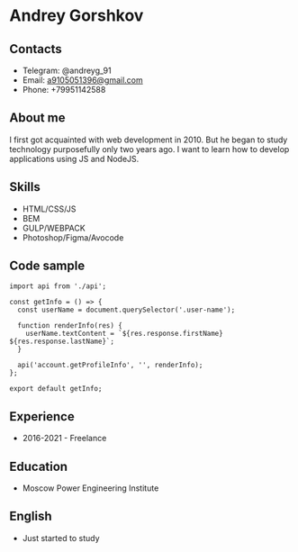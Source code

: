 
# Andrey Gorshkov

## Contacts

* Telegram: @andreyg_91
* Email: a9105051396@gmail.com
* Phone: +79951142588

## About me

I first got acquainted with web development in 2010. But he began to study technology purposefully only two years ago. I want to learn how to develop applications using JS and NodeJS.

## Skills

* HTML/CSS/JS
* BEM
* GULP/WEBPACK
* Photoshop/Figma/Avocode

## Code sample

```
import api from './api';

const getInfo = () => {
  const userName = document.querySelector('.user-name');

  function renderInfo(res) {
    userName.textContent = `${res.response.firstName} ${res.response.lastName}`;
  }

  api('account.getProfileInfo', '', renderInfo);
};

export default getInfo;
```

## Experience

* 2016-2021 - Freelance

## Education

* Moscow Power Engineering Institute

## English

* Just started to study
